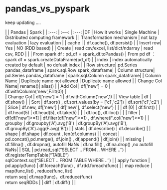 # pandas_vs_pyspark

keep updating ....

|  | Pandas | Spark |
| :---: | :---: | :---: |DF
| How it works | Single Machine | Distributed computing framework |
| Transformation mechanism | not lazy evaluation | lazy evaluation |
| cache | | df.cache(), df.persist() |
| Insert row| Yes | NO (RDD based) |
| Create | read csv/excel, list/dict/ndarray | read csv, RDD |
|        | From spark df : pd_df = spark_df.toPandas() | From pd df ： spark df = spark.createDataFrame(pd_df) |
| index | index automatically created by default | no defualt index |
| Row structure| pd.Series pandas_dataframe | spark.sql.Row  spark_dataframe|
| Column structure| pd.Series pandas_dataframe | spark.sql.Column  spark_dataframe|
| Column Name | Duplicate name not allowed | Duplicate name allowed |
| Change Col Name| rename()| alias() |
| Add Col | df['new'] = 0 | df.withColumn('new',F.lit(0)) |  
| Change Col | df['new'] = 1 | df.withColumn('new',1) |
| View table | df | df.show() |
| Sort | df.sort() , df.sort_values(by = ['c1','c2']) | df.sort('c1','c2') |
| Slice | df.new, df['new'] | df['new'], df.select('new') |
| | df [0] | df.first() |
| | df.head(5) | df.head(5), df.take(5) |
| | df.loc(), df.iloc() | |
| filter | df[df['new']>=1] | df.filter(df['new']>=1) , df.where(F.col('new')>=1) |
| groupby | df.groupby('A').avg('B') | df.groupBy('A').avg('B'), df.groupBy('A').agg(F.avg('B')) |
| stats | df.describe() | df.describe() |
| shape | df.shape | df.count , len(df.columns) |
| concat | pd.concat(),pd.merge(), df.join() , df,append() | df,join() |
| missing | df.fillna() , df.dropna(), autofill NaNs | df.na.fill() , df.na.drop() ,no autofill NaNs|
| SQL | pd.read_sql(“SELECT .. FROM .. WHERE ..″) | df.registerTempTable(“TABLE”) <br /> sqlContext.sql(“SELECT .. FROM TABLE WHERE ..″) |
| apply function | pd.apply(func) | df.foreach(func) , df.rdd.foreach(func) |
| map reduce | map(func,list) , reduce(func, list) <br /> return seq|  df.map(func)，df.reduce(func) <br /> return seqRDDs |
| diff |  df.diff() |  |
